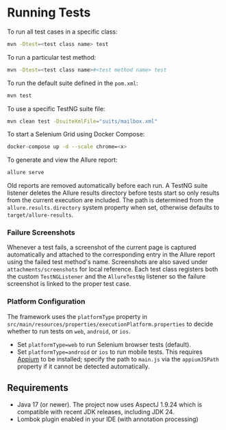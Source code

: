 # Running Tests

To run all test cases in a specific class:
```bash
mvn -Dtest=<test class name> test
```

To run a particular test method:
```bash
mvn -Dtest=<test class name>#<test method name> test
```

To run the default suite defined in the `pom.xml`:
```bash
mvn test
```

To use a specific TestNG suite file:
```bash
mvn clean test -DsuiteXmlFile="suits/mailbox.xml"
```

To start a Selenium Grid using Docker Compose:
```bash
docker-compose up -d --scale chrome=<x>
```

To generate and view the Allure report:
```bash
allure serve
```
Old reports are removed automatically before each run. A TestNG suite listener
deletes the Allure results directory before tests start so only results from the
current execution are included. The path is determined from the
`allure.results.directory` system property when set, otherwise defaults to
`target/allure-results`.

### Failure Screenshots

Whenever a test fails, a screenshot of the current page is captured automatically
and attached to the corresponding entry in the Allure report using the failed
test method's name. Screenshots are also saved under `attachments/screenshots`
for local reference. Each test class registers both the custom `TestNGListener`
and the `AllureTestNg` listener so the failure screenshot is linked to the
proper test case.


### Platform Configuration

The framework uses the `platformType` property in
`src/main/resources/properties/executionPlatform.properties` to decide
whether to run tests on `web`, `android`, or `ios`.

- Set `platformType=web` to run Selenium browser tests (default).
- Set `platformType=android` or `ios` to run mobile tests. This
  requires [Appium](https://appium.io/) to be installed; specify the path
  to `main.js` via the `appiumJSPath` property if it cannot be detected
  automatically.

## Requirements

-  Java 17 (or newer). The project now uses AspectJ 1.9.24 which is
   compatible with recent JDK releases, including JDK 24.
- Lombok plugin enabled in your IDE (with annotation processing)

